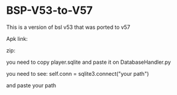 # BSP-V53-to-V57
This is a version of bsl v53 that was ported to v57


Apk link: 


zip:

you need to copy player.sqlite and paste it on DatabaseHandler.py

you need to see:
self.conn = sqlite3.connect("your path")

and paste your path
